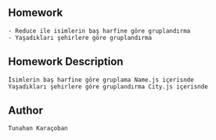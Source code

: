 

## Homework

```- Reduce ile isimlerin baş harfine göre gruplandırma ```
<br/>
```- Yaşadıkları şehirlere göre gruplandırma ```


## Homework Description

```İsimlerin baş harfine göre gruplama Name.js içerisnde ```
<br/>
```Yaşadıkları şehirlere göre gruplandırma City.js içerisnde ```


## Author

```Tunahan Karaçoban```
